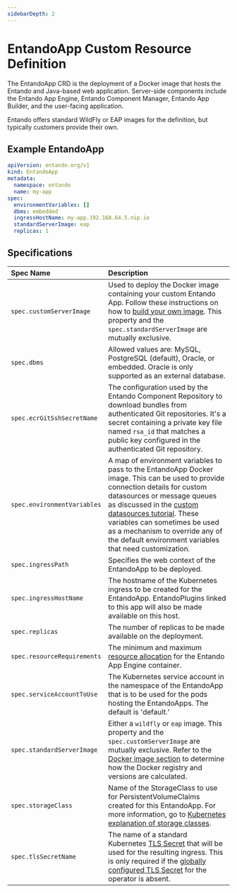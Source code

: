 ```yaml
---
sidebarDepth: 2
---
```


# EntandoApp Custom Resource Definition 
The EntandoApp CRD is the deployment of a Docker image that hosts the Entando and Java-based web application. Server-side components include the Entando App Engine,  Entando Component Manager, Entando App Builder, and the user-facing application.
 
Entando offers standard WildFly or EAP images for the definition, but typically customers provide their own.

## Example EntandoApp
 
```yaml
apiVersion: entando.org/v1
kind: EntandoApp
metadata:
  namespace: entando
  name: my-app    
spec:
  environmentVariables: []
  dbms: embedded
  ingressHostName: my-app.192.168.64.5.nip.io
  standardServerImage: eap
  replicas: 1
 ```
## Specifications 
| Spec Name | Description |
| :- | :- |
| `spec.customServerImage`|  Used to deploy the Docker image containing your custom Entando App. Follow these instructions on how to [build your own image](../../tutorials/devops/build-core-image.md). This property and the `spec.standardServerImage` are  mutually exclusive.|
|`spec.dbms` | Allowed values are: MySQL, PostgreSQL (default), Oracle, or embedded. Oracle is only supported as an external database.|
|`spec.ecrGitSshSecretName`| The configuration used by the Entando Component Repository to download bundles from authenticated Git repositories. It's a secret containing a private key file named `rsa_id` that matches a public key configured in the authenticated Git repository.|
|`spec.environmentVariables`| A map of environment variables to pass to the EntandoApp Docker image. This can be used to provide connection details for custom datasources or message queues as discussed in the [custom datasources tutorial](../../tutorials/devops/change-default-datasource.md). These variables can sometimes be used as a mechanism to override any of the default environment variables that need customization.|
|`spec.ingressPath`| Specifies the web context of the EntandoApp to be deployed. |
|`spec.ingressHostName`| The hostname of the Kubernetes ingress to be created for the EntandoApp. EntandoPlugins linked to this app will also be made available on this host.|
|`spec.replicas`| The number of replicas to be made available on the deployment.|
|`spec.resourceRequirements`| The minimum and maximum [resource allocation](./custom-resources.md#general-resourcerequirements-specifications) for the Entando App Engine container.|
|`spec.serviceAccountToUse`| The Kubernetes service account in the namespace of the EntandoApp that is to be used for the pods hosting the EntandoApps. The default is 'default.'|
|`spec.standardServerImage`| Either a `wildfly` or `eap` image. This property and the `spec.customServerImage` are mutually exclusive. Refer to the  [Docker image section](https://github.com/entando-k8s/entando-k8s-controller-coordinator/blob/master/charts/entando-k8s-controller-coordinator/README.md#how-it-resolves-docker-images) to determine how the Docker registry and versions are calculated.|
|`spec.storageClass` | Name of the StorageClass to use for PersistentVolumeClaims created for this EntandoApp. For more information, go to [Kubernetes explanation of storage classes](https://kubernetes.io/docs/concepts/storage/storage-classes/).|
|`spec.tlsSecretName` | The name of a standard Kubernetes [TLS Secret](https://kubernetes.io/docs/concepts/services-networking/ingress/#tls) that will be used for the resulting ingress. This is only required if the [globally configured TLS Secret](https://github.com/entando-k8s/entando-k8s-controller-coordinator/blob/master/charts/entando-k8s-controller-coordinator/README.md#tls) for the operator is absent. |
